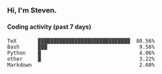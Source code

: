 ### Hi, I'm Steven.

#### Coding activity (past 7 days)
```
TeX       ▓▓▓▓▓▓▓▓▓▓▓▓▓▓▓▓▓▓▓▓▓▓▓▓▓▓▓▓▓▓  80.56%
Bash      ▓▓▓                              9.56%
Python    ▓                                4.06%
other     ▓                                3.22%
Markdown                                   2.60%
```
